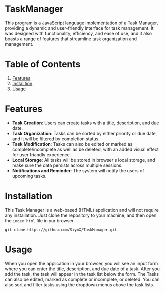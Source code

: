 # TaskManager
This program is a JavaScript language implementation of a Task Manager, providing a dynamic and user-friendly interface for task management. 
It was designed with functionality, efficiency, and ease of use, and it also boasts a range of features that streamline task organization and management.



# Table of Contents
1. [Features](#features)
2. [Installtion](#installation)
3. [Usage](#usage)



# Features
- **Task Creation**: Users can create tasks with a title, description, and due date.
- **Task Organization**: Tasks can be sorted by either priority or due date, and it will be filtered by completion status.
- **Task Modification**: Tasks can also be edited or marked as complete/incomplete as well as be deleted, with an added visual effect for user friandly experience.
- **Local Storage**: All tasks will be stored in browser's local storage, and make sure the data persists across multiple sessions.
- **Notifications and Reminder**: The system will notify the users of upcoming tasks.



# Installation
This Task Manager is a web-based (HTML) application and will not require any installation. Just clone the repository to your machine,
and then open the `index.html` file in yur browser.
```
git clone https://github.com/SiymX/TaskManager.git
```



# Usage
When you open the application in your browser, you will see an input form where you can enter the title, description, and due date of a task. After you add the task, the task will appear in the task list below the form. The Tasks can also be edited, marked as 
complete or incomplete, or deleted. You can also sort and filter tasks using the dropdown menus above the task lists.


